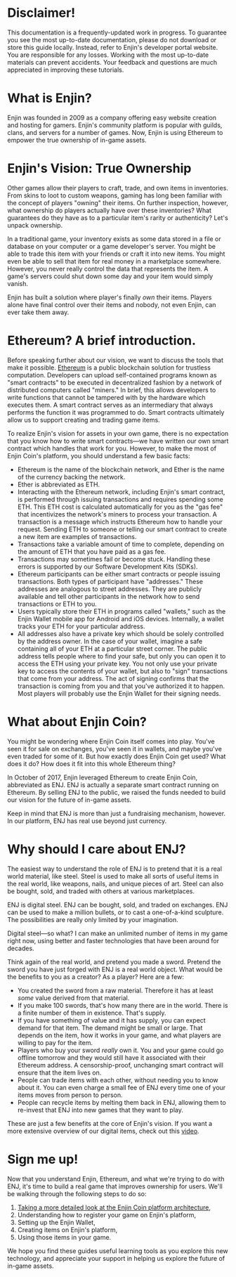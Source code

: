 # Disclaimer!

This documentation is a frequently-updated work in progress. To guarantee you see the most up-to-date documentation, please do not download or store this guide locally. Instead, refer to Enjin's developer portal website. You are responsible for any losses. Working with the most up-to-date materials can prevent accidents. Your feedback and questions are much appreciated in improving these tutorials.

# What is Enjin?

Enjin was founded in 2009 as a company offering easy website creation and hosting for gamers. Enjin's community platform is popular with guilds, clans, and servers for a number of games. Now, Enjin is using Ethereum to empower the true ownership of in-game assets.

# Enjin's Vision: True Ownership

Other games allow their players to craft, trade, and own items in inventories. From skins to loot to custom weapons, gaming has long been familiar with the concept of players "owning" their items. On further inspection, however, what ownership do players actually have over these inventories? What guarantees do they have as to a particular item's rarity or authenticity? Let's unpack ownership.

In a traditional game, your inventory exists as some data stored in a file or database on your computer or a game developer's server. You might be able to trade this item with your friends or craft it into new items. You might even be able to sell that item for real money in a marketplace somewhere. However, you never really control the data that represents the item. A game's servers could shut down some day and your item would simply vanish.

Enjin has built a solution where player's finally _own_ their items. Players alone have final control over their items and nobody, not even Enjin, can ever take them away.

# Ethereum? A brief introduction.

Before speaking further about our vision, we want to discuss the tools that make it possible. [Ethereum](https://en.wikipedia.org/wiki/Ethereum) is a public blockchain solution for trustless computation. Developers can upload self-contained programs known as "smart contracts" to be executed in decentralized fashion by a network of distributed computers called "miners." In brief, this allows developers to write functions that cannot be tampered with by the hardware which executes them. A smart contract serves as an intermediary that always performs the function it was programmed to do. Smart contracts ultimately allow us to support creating and trading game items.

To realize Enjin's vision for assets in your own game, there is no expectation that you know how to write smart contracts&mdash;we have written our own smart contract which handles that work for you. However, to make the most of Enjin Coin's platform, you should understand a few basic facts:
- Ethereum is the name of the blockchain network, and Ether is the name of the currency backing the network.
- Ether is abbreviated as ETH.
- Interacting with the Ethereum network, including Enjin's smart contract, is performed through issuing transactions and requires spending some ETH. This ETH cost is calculated automatically for you as the "gas fee" that incentivizes the network's miners to process your transaction. A transaction is a message which instructs Ethereum how to handle your request. Sending ETH to someone or telling our smart contract to create a new item are examples of transactions.
- Transactions take a variable amount of time to complete, depending on the amount of ETH that you have paid as a gas fee.
- Transactions may sometimes fail or become stuck. Handling these errors is supported by our Software Development Kits (SDKs).
- Ethereum participants can be either smart contracts or people issuing transactions. Both types of participant have "addresses." These addresses are analogous to street addresses. They are publicly available and tell other participants in the network how to send transactions or ETH to you.
- Users typically store their ETH in programs called "wallets," such as the Enjin Wallet mobile app for Android and iOS devices. Internally, a wallet tracks your ETH for your particular address.
- All addresses also have a private key which should be solely controlled by the address owner. In the case of your wallet, imagine a safe containing all of your ETH at a particular street corner. The public address tells people where to find your safe, but only you can open it to access the ETH using your private key. You not only use your private key to access the contents of your wallet, but also to "sign" transactions that come from your address. The act of signing confirms that the transaction is coming from you and that you've authorized it to happen. Most players will probably use the Enjin Wallet for their signing needs.

# What about Enjin Coin?

You might be wondering where Enjin Coin itself comes into play. You've seen it for sale on exchanges, you've seen it in wallets, and maybe you've even traded for some of it. But how exactly does Enjin Coin get used? What does it do? How does it fit into this whole Ethereum thing?

In October of 2017, Enjin leveraged Ethereum to create Enjin Coin, abbreviated as ENJ. ENJ is actually a separate smart contract running on Ethereum. By selling ENJ to the public, we raised the funds needed to build our vision for the future of in-game assets.

Keep in mind that ENJ is more than just a fundraising mechanism, however. In our platform, ENJ has real use beyond just currency.

# Why should I care about ENJ?

The easiest way to understand the role of ENJ is to pretend that it is a real world material, like steel. Steel is used to make all sorts of useful items in the real world, like weapons, nails, and unique pieces of art. Steel can also be bought, sold, and traded with others at various marketplaces.

ENJ is digital steel. ENJ can be bought, sold, and traded on exchanges. ENJ can be used to make a million bullets, or to cast a one-of-a-kind sculpture. The possibilities are really only limited by your imagination.

Digital steel&mdash;so what? I can make an unlimited number of items in my game right now, using better and faster technologies that have been around for decades.

Think again of the real world, and pretend you made a sword. Pretend the sword you have just forged with ENJ is a real world object. What would be the benefits to you as a creator? As a player? Here are a few:

- You created the sword from a raw material. Therefore it has at least _some_ value derived from that material.
- If you make 100 swords, that's how many there are in the world. There is a finite number of them in existence. That's supply.
- If you have something of value and it has supply, you can expect demand for that item. The demand might be small or large. That depends on the item, how it works in your game, and what players are willing to pay for the item.
- Players who buy your sword _really_ own it. You and your game could go offline tomorrow and they would still have it associated with their Ethereum address. A censorship-proof, unchanging smart contract will ensure that the item lives on.
- People can trade items with each other, without needing you to know about it. You can even charge a small fee of ENJ every time one of your items moves from person to person.
- People can recycle items by melting them back in ENJ, allowing them to re-invest that ENJ into new games that they want to play.

These are just a few benefits at the core of Enjin's vision. If you want a more extensive overview of our digital items, check out this [video](https://www.youtube.com/watch?v=7KLpNU6wXEM).

# Sign me up!

Now that you understand Enjin, Ethereum, and what we're trying to do with ENJ, it's time to build a real game that improves ownership for users. We'll be walking through the following steps to do so:
1. [Taking a more detailed look at the Enjin Coin platform architecture](platform-architecture.md),
2. Understanding how to register your game on Enjin's platform,
3. Setting up the Enjin Wallet,
4. Creating items on Enjin's platform,
5. Using those items in your game.

We hope you find these guides useful learning tools as you explore this new technology, and appreciate your support in helping us explore the future of in-game assets.
